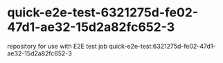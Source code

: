 # quick-e2e-test-6321275d-fe02-47d1-ae32-15d2a82fc652-3
repository for use with E2E test job quick-e2e-test:6321275d-fe02-47d1-ae32-15d2a82fc652-3
